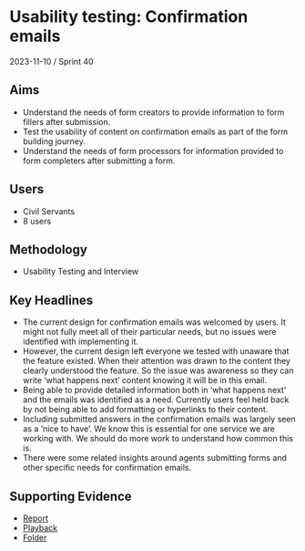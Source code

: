 # Usability testing: Confirmation emails

2023-11-10 / Sprint 40

## Aims
- Understand the needs of form creators to provide information to form fillers after submission.
- Test the usability of content on confirmation emails as part of the form building journey.
- Understand the needs of form processors for information provided to form completers after submitting a form.

## Users
- Civil Servants
- 8 users

## Methodology
- Usability Testing and Interview

## Key Headlines 

- The current design for confirmation emails was welcomed by users. It might not fully meet all of their particular needs, but no issues were identified with implementing it.
- However, the current design left everyone we tested with unaware that the feature existed. When their attention was drawn to the content they clearly understood the feature. So the issue was awareness so they can write ‘what happens next’ content knowing it will be in this email.
- Being able to provide detailed information both in ‘what happens next’ and the emails was identified as a need. Currently users feel held back by not being able to add formatting or hyperlinks to their content.
- Including submitted answers in the confirmation emails was largely seen as a ‘nice to have’. We know this is essential for one service we are working with. We should do more work to understand how common this is.
- There were some related insights around agents submitting forms and other specific needs for confirmation emails.

## Supporting Evidence
- [Report](https://docs.google.com/presentation/d/1652cpRz963L3nWHxn1dhlV2WrPJM4g4VnBx4RQhjv_s/edit?usp=drive_link)
- [Playback](https://drive.google.com/file/d/1RqPKscFAwqJ8YzqoHMwSuUxPugyzBEbe/view?usp=drive_link)
- [Folder](https://drive.google.com/drive/folders/1DiWgtUJ_4pnJDXCYXeZgSqWvMHJHOvbd)
